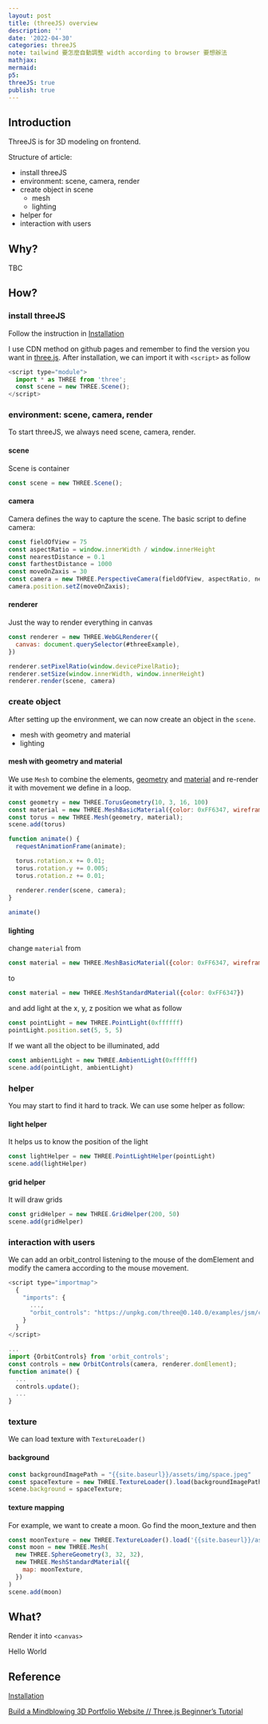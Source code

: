 ```yaml
---
layout: post
title: (threeJS) overview
description: ''
date: '2022-04-30'
categories: threeJS
note: tailwind 要怎麼自動調整 width according to browser 要想辦法
mathjax:
mermaid:
p5:
threeJS: true
publish: true
---
```


## Introduction

ThreeJS is for 3D modeling on frontend.

Structure of article:

* install threeJS
* environment: scene, camera, render
* create object in scene
  * mesh
  * lighting
* helper for
* interaction with users

## Why?

TBC

## How?

### install threeJS

Follow the instruction in [Installation](https://threejs.org/docs/#manual/en/introduction/Installation)

I use CDN method on github pages and remember to find the version you want in [three.js](https://www.npmjs.com/package/three). After installation, we can import it with `<script>` as follow

```javascript
<script type="module">
  import * as THREE from 'three';
  const scene = new THREE.Scene();
</script>
```

### environment: scene, camera, render

To start threeJS, we always need scene, camera, render.

#### scene

Scene is container

```javascript
const scene = new THREE.Scene();
```

#### camera

Camera defines the way to capture the scene. The basic script to define camera:

```javascript
const fieldOfView = 75
const aspectRatio = window.innerWidth / window.innerHeight
const nearestDistance = 0.1
const farthestDistance = 1000
const moveOnZaxis = 30
const camera = new THREE.PerspectiveCamera(fieldOfView, aspectRatio, nearestDistance, farthestDistance)
camera.position.setZ(moveOnZaxis);
```

#### renderer

Just the way to render everything in canvas

```javascript
const renderer = new THREE.WebGLRenderer({
  canvas: document.querySelector(#threeExample),
})

renderer.setPixelRatio(window.devicePixelRatio);
renderer.setSize(window.innerWidth, window.innerHeight)
renderer.render(scene, camera)
```

### create object

After setting up the environment, we can now create an object in the `scene`.

* mesh with geometry and material
* lighting

#### mesh with geometry and material

We use `Mesh` to combine the elements, [geometry](https://threejs.org/docs/?q=geometry#api/en) and [material](https://threejs.org/docs/?q=material#api/en) and re-render it with movement we define in a loop.

```javascript
const geometry = new THREE.TorusGeometry(10, 3, 16, 100)
const material = new THREE.MeshBasicMaterial({color: 0xFF6347, wireframe: true})
const torus = new THREE.Mesh(geometry, material);
scene.add(torus)

function animate() {
  requestAnimationFrame(animate);

  torus.rotation.x += 0.01;
  torus.rotation.y += 0.005;
  torus.rotation.z += 0.01;

  renderer.render(scene, camera);
}
  
animate()
```

#### lighting

change `material` from

```javascript
const material = new THREE.MeshBasicMaterial({color: 0xFF6347, wireframe: true})
```

to

```javascript
const material = new THREE.MeshStandardMaterial({color: 0xFF6347})
```

and add light at the x, y, z position we what as follow

```javascript
const pointLight = new THREE.PointLight(0xffffff)
pointLight.position.set(5, 5, 5)
```

If we want all the object to be illuminated, add

```javascript
const ambientLight = new THREE.AmbientLight(0xffffff)
scene.add(pointLight, ambientLight)
```

### helper

You may start to find it hard to track. We can use some helper as follow:

#### light helper

It helps us to know the position of the light

```javascript
const lightHelper = new THREE.PointLightHelper(pointLight)
scene.add(lightHelper)
```

#### grid helper

It will draw grids

```javascript
const gridHelper = new THREE.GridHelper(200, 50)
scene.add(gridHelper)
```

### interaction with users

We can add an orbit_control listening to the mouse of the domElement and modify the camera according to the mouse movement.

```javascript
<script type="importmap">
  {
    "imports": {
      ...,
      "orbit_controls": "https://unpkg.com/three@0.140.0/examples/jsm/controls/OrbitControls.js"
    }
  }
</script>

...
import {OrbitControls} from 'orbit_controls';
const controls = new OrbitControls(camera, renderer.domElement);
function animate() {
  ...
  controls.update();
  ...
}
```

### texture

We can load texture with `TextureLoader()`

#### background

```javascript
const backgroundImagePath = "{{site.baseurl}}/assets/img/space.jpeg"
const spaceTexture = new THREE.TextureLoader().load(backgroundImagePath);
scene.background = spaceTexture;
```

#### texture mapping

For example, we want to create a moon. Go find the moon_texture and then

```javascript
const moonTexture = new THREE.TextureLoader().load('{{site.baseurl}}/assets/img/moon_texture.jpeg');
const moon = new THREE.Mesh(
  new THREE.SphereGeometry(3, 32, 32),
  new THREE.MeshStandardMaterial({
    map: moonTexture,
  })
)
scene.add(moon)
```

## What?

Render it into `<canvas>`

<div id='' class='h-screen justify-center items-center'>
  <canvas id='threeExample' class='object-scale-down'>
    Hello World
  </canvas>
</div>

<script type="module">
  import * as THREE from 'three';
  import {OrbitControls} from 'orbit_controls';

  const scene = new THREE.Scene();

  const fieldOfView = 75
  const aspectRatio = window.innerWidth / window.innerHeight
  const nearestDistance = 0.1
  const farthestDistance = 1000
  const moveOnZaxis = 30
  const camera = new THREE.PerspectiveCamera(fieldOfView, aspectRatio, nearestDistance, farthestDistance)

  const renderer = new THREE.WebGLRenderer({
    canvas: document.querySelector('#threeExample'),
  })

  camera.position.setZ(moveOnZaxis);

  renderer.setPixelRatio(window.devicePixelRatio);
  renderer.render(scene, camera)

  ////////////////////////////////////

  const geometry = new THREE.TorusGeometry(10, 3, 16, 100)
  const material = new THREE.MeshStandardMaterial({color: 0xFF6347})
  const torus = new THREE.Mesh(geometry, material);
  scene.add(torus)

  ////////////////////////////////////

  const pointLight = new THREE.PointLight(0xffffff)
  pointLight.position.set(5, 5, 5)

  const ambientLight = new THREE.AmbientLight(0xffffff)
  scene.add(pointLight, ambientLight)

  /////////////////////////////////////

  const lightHelper = new THREE.PointLightHelper(pointLight)
  scene.add(lightHelper)

  const gridHelper = new THREE.GridHelper(200, 50)
  scene.add(gridHelper)

  /////////////////////////////////////

  const controls = new OrbitControls(camera, renderer.domElement);

  /////////////////////////////////////

  const backgroundImagePath = "{{site.baseurl}}/assets/img/space.jpeg"
  const spaceTexture = new THREE.TextureLoader().load(backgroundImagePath);
  scene.background = spaceTexture;

  const moonTexture = new THREE.TextureLoader().load('{{site.baseurl}}/assets/img/moon_texture.jpeg');
  const moon = new THREE.Mesh(
    new THREE.SphereGeometry(3, 32, 32),
    new THREE.MeshStandardMaterial({
      map: moonTexture,
    })
  );
  scene.add(moon)

  /////////////////////////////////////

  function animate() {
    requestAnimationFrame(animate);

    torus.rotation.x += 0.01;
    torus.rotation.y += 0.005;
    torus.rotation.z += 0.01;

    controls.update();

    renderer.render(scene, camera);
  }
  
  animate()
</script>

## Reference

[Installation](https://threejs.org/docs/#manual/en/introduction/Installation)

[Build a Mindblowing 3D Portfolio Website // Three.js Beginner’s Tutorial](https://www.youtube.com/watch?v=Q7AOvWpIVHU&t=198s)
